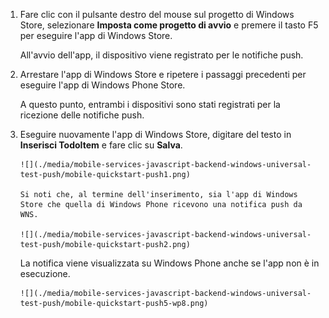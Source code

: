 
1. Fare clic con il pulsante destro del mouse sul progetto di Windows Store, selezionare **Imposta come progetto di avvio** e premere il tasto F5 per eseguire l'app di Windows Store.
   
    All'avvio dell'app, il dispositivo viene registrato per le notifiche push.
2. Arrestare l'app di Windows Store e ripetere i passaggi precedenti per eseguire l'app di Windows Phone Store.
   
    A questo punto, entrambi i dispositivi sono stati registrati per la ricezione delle notifiche push.
3. Eseguire nuovamente l'app di Windows Store, digitare del testo in **Inserisci TodoItem** e fare clic su **Salva**.
   
       ![](./media/mobile-services-javascript-backend-windows-universal-test-push/mobile-quickstart-push1.png)
   
       Si noti che, al termine dell'inserimento, sia l'app di Windows Store che quella di Windows Phone ricevono una notifica push da WNS.
   
       ![](./media/mobile-services-javascript-backend-windows-universal-test-push/mobile-quickstart-push2.png)
   
    La notifica viene visualizzata su Windows Phone anche se l'app non è in esecuzione.
   
       ![](./media/mobile-services-javascript-backend-windows-universal-test-push/mobile-quickstart-push5-wp8.png)

<!---HONumber=August15_HO6-->